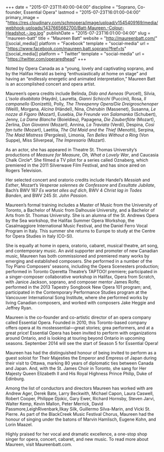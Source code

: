 +++
date = "2015-07-23T11:40:00-04:00"
discipline = "Soprano, Co-founder, Essential Opera"
lastmod = "2015-07-23T16:01:00-04:00"
primary_image = "https://res.cloudinary.com/schmopera/image/upload/v1545409169/media/webhook-uploads/1437665682700/Batt-Maureen.-Colour-Headshot.-.jpg.jpg"
publishDate = "2015-07-23T16:01:00-04:00"
slug = "maureen-batt"
title = "Maureen Batt"
website = "http://maureenbatt.com/"
[[social_media]]
platform = "Facebook"
template = "social-media"
url = "https://www.facebook.com/maureen.batt.soprano?fref=ts"
[[social_media]]
platform = " Twitter"
template = "social-media"
url = "https://twitter.com/operaredhead"
+++

Noted by Opera Canada as a “young, lovely and captivating soprano, and by	the	Halifax	Herald	as	being “enthusiastically	at home on stage” and	having an “endlessly energetic and animated	interpretation,” Maureen Batt	
is an accomplished concert and opera artist.	

Maureen’s opera	credits	include	Belinda, *Dido and Aeneas* (Purcell),	Silvia,	*L’isola disabitata* (Haydn), Lauretta,	*Gianni	Schicchi* (Puccini), Rosa, *Il campanello* (Donizetti),	Polly, *The	Threepenny Opera/Die	Dreigroschenoper*
(Weill), Morgana, *Alcina* (Händel), Nina, *Chérubin* (Massenet), Susanna, *Le nozze di	Figaro* (Mozart), Eusebia, *Die	Freunde	von	Salamanka* (Schubert), Jenny, *La Dame Blanche* (Boieldieu), Papagena, *Die	Zauberflöte* (Mozart), Zerlina, *Don Giovanni* (Mozart), Annina, *La Traviata* (Verdi),	Despina, *Così fan tutte* (Mozart),	Laetitia, *The Old Maid	and	the Thief* (Menotti), Serpina, *The	Maid Mistress* (Pergolesi),	Limonia, *Ten Belles Without a Ring* (Von Suppe), Miss Silverpeal, *The Impresario* (Mozart).

As	an	actor,	she	has	appeared in Theatre	St.	Thomas University’s	productions	of *Measure for Measure*, *Oh, What a Lovely War*, and Caucasia Chalk Circle*. She filmed a TV pilot for a series called Oznaberg, which premiered in the 2011 Silverwave Film Festival, and has since aired on	Rogers Television.	

Her	selected concert and oratorio credits include Handel’s *Messiah* and *Esther*, Mozart’s *Vesperae solennes de Confessore* and *Exsultate	Jubilate*, Bach’s BWV 187 *Es wartet alles auf dich*, BWV 4	*Christ lag in Todes Banden*, and	BWV	245	*St. John Passion*.

Maureen’s formal training includes a Master of Music from the University	of	Toronto, a Bachelor	of Music from Dalhousie	University, and	a Bachelor of Arts from	St.	Thomas University. She is an alumna of the St. Andrews Opera by the	Sea	workshop, the Halifax Summer Opera Workshop, the Casalmaggiore International Music Festival, and the Daniel Ferro Vocal	Program	in	Italy.	This summer	she	returns	to Europe to study at the Centre for Opera Studies	in Italy (CO-SI).	

She is equally at home in opera, oratorio, cabaret, musical theatre, art song, and contemporary	music. An avid supporter and promoter of new Canadian music, Maureen has both commissioned and premiered many works	by emerging	and established	composers. She performed in a number of the Toy	Piano	Composers’ seasons, including the Opera	Scenesters production; performed in	Toronto	Operetta Theatre’s TAPTOO! premiere; participated in a singer-composer collaborative workshop in Halifax, Opera	from Scratch, with Janice Jackson, soprano, and	composer mentor James Rolfe; performed in the 2013 Tapestry	Songbook New Opera 101 program;	and, participated in the Contemporary Performance Studies program at the Vancouver International Song Institute, where she performed works by living Canadian composers, and worked with composers Jake	Heggie and Jeffrey Ryan.		

Maureen	is the co-founder and co-artistic director of an opera company called Essential	Opera. Founded in 2010,	this Toronto-based company offers opera	at its	mostessential—great	stories; grea performers, and at a great price! Essential Opera	has	been invited to	perform	with organizations around Ontario, and is looking at touring beyond	Ontario	in upcoming seasons. September 2014	will see the start of Season 5 for Essential Opera! 

Maureen	has	had	the	distinguished honour of being invited to perform as a guest soloist for Their Majesties the Emperor	and	Empress	of Japan during their visit	to Ottawa, marking 80 years of diplomatic ties between Canada and Japan. And, with the St. James Choir in Toronto, she sang for Her Majesty Queen Elizabeth II and His Royal Highness Prince Philip, Duke of Edinburg.

Among the list of conductors and directors Maureen has worked with are Andrew Ager, Derek Bate, Larry Beckwith, Michael Capon, Laura Caswell, Robert Cooper, Philippe Djokic, Gary Ewer, Richard Hornsby, Steven Jarvi, Walter Kemp, Kevin Mallon, Peter Merrick, David Passmore,LeighRivenbark,Ilkay Silk, Guillermo Silva-Marin, and Vicki St. Pierre. As part of the BlackCreek Music Festival Chorus, Maureen had the honour of	singing	under the batons of Marvin Hamlisch, Eugene Kohn, and Lorin Maazel.

Highly praised for her vocal and dramatic excellence, a one-stop shop singer for opera, concert, cabaret, and new music. To read more about Maureen, visit Maureenbatt.com.
